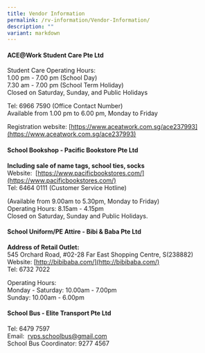 ```yaml
---
title: Vendor Information
permalink: /rv-information/Vendor-Information/
description: ""
variant: markdown
---
```

#### ACE@Work Student Care Pte Ltd
Student Care Operating Hours:<br>
1.00 pm - 7.00 pm (School Day)<br>
7.30 am - 7.00 pm (School Term Holiday)<br>
Closed on Saturday, Sunday, and Public Holidays<br>

Tel: 6966 7590 (Office Contact Number)<br>
Available from 1.00 pm to 6.00 pm, Monday to Friday<br>

Registration website:&nbsp;[https://www.aceatwork.com.sg/ace237993](https://www.aceatwork.com.sg/ace237993)

#### School Bookshop - Pacific Bookstore Pte Ltd
**Including sale of name tags, school ties, socks**<br>
Website:&nbsp;&nbsp;[https://www.pacificbookstores.com/](https://www.pacificbookstores.com/)<br>
Tel: 6464 0111 (Customer Service Hotline)

(Available from 9.00am to 5.30pm, Monday to Friday)<br>
Operating Hours: 8.15am - 4.15pm&nbsp;<br>
Closed on Saturday, Sunday and Public Holidays.

#### School Uniform/PE Attire - Bibi &amp; Baba Pte Ltd
**Address of Retail Outlet:**<br>
545 Orchard Road, #02-28 Far East Shopping Centre, S(238882)<br>
Website:&nbsp;[http://bibibaba.com/](http://bibibaba.com/)<br>
Tel: 6732 7022&nbsp;

Operating Hours:<br>
Monday - Saturday: 10.00am - 7.00pm<br>
Sunday: 10.00am - 6.00pm

#### School Bus - Elite Transport Pte Ltd
Tel:&nbsp;6479 7597<br>
Email:&nbsp;&nbsp;[rvps.schoolbus@gmail.com](mailto:rvps.schoolbus@gmail.com)<br>
School Bus Coordinator: 9277 4567
